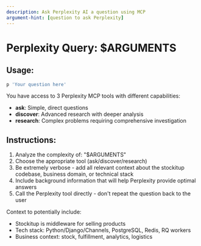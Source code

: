 ```yaml
---
description: Ask Perplexity AI a question using MCP
argument-hint: [question to ask Perplexity]
---
```


# Perplexity Query: $ARGUMENTS

## Usage:
```bash
p 'Your question here'
```

You have access to 3 Perplexity MCP tools with different capabilities:
- **ask**: Simple, direct questions
- **discover**: Advanced research with deeper analysis
- **research**: Complex problems requiring comprehensive investigation

## Instructions:
1. Analyze the complexity of: "$ARGUMENTS"
2. Choose the appropriate tool (ask/discover/research)
3. Be extremely verbose - add all relevant context about the stockitup codebase, business domain, or technical stack
4. Include background information that will help Perplexity provide optimal answers
5. Call the Perplexity tool directly - don't repeat the question back to the user

Context to potentially include:
- Stockitup is middleware for selling products
- Tech stack: Python/Django/Channels, PostgreSQL, Redis, RQ workers
- Business context: stock, fulfillment, analytics, logistics